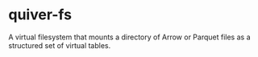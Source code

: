# quiver-fs
A virtual filesystem that mounts a directory of Arrow or Parquet files as a structured set of virtual tables.
